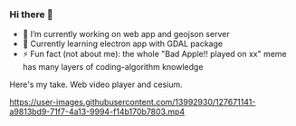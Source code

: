 
### Hi there 👋

- 🔭 I’m currently working on web app and geojson server
- 🌱 Currently learning electron app with GDAL package
- ⚡ Fun fact (not about me): the whole "Bad Apple!! played on xx" meme has many layers of coding-algorithm knowledge

Here's my take. Web video player and cesium.

https://user-images.githubusercontent.com/13992930/127671141-a9813bd9-71f7-4a13-9994-f14b170b7803.mp4

<!--
**thejatmik/thejatmik** is a ✨ _special_ ✨ repository because its `README.md` (this file) appears on your GitHub profile.

Here are some ideas to get you started:

- 🌱 I’m currently learning ...
- 👯 I’m looking to collaborate on ...
- 🤔 I’m looking for help with ...
- 💬 Ask me about ...
- 📫 How to reach me: ...
- 😄 Pronouns: ...
-->
